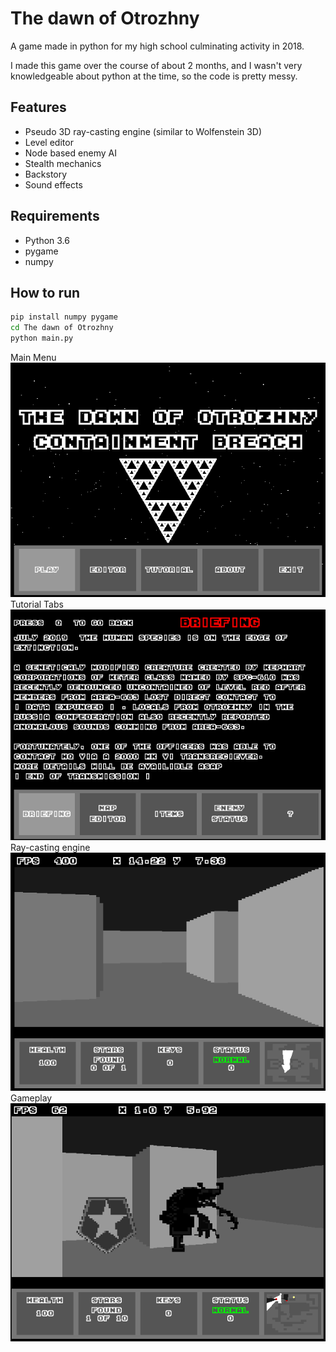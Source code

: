 # The dawn of Otrozhny

A game made in python for my high school culminating activity in 2018.

I made this game over the course of about 2 months, and I wasn't very knowledgeable about python at the time, so the code is pretty messy.

## Features

- Pseudo 3D ray-casting engine (similar to Wolfenstein 3D)
- Level editor
- Node based enemy AI
- Stealth mechanics
- Backstory
- Sound effects

## Requirements

- Python 3.6
- pygame
- numpy

## How to run

```cmd
pip install numpy pygame
cd The dawn of Otrozhny
python main.py
```

Main Menu
![alt](media/menu.png)
Tutorial Tabs
![alt](media/brief.png)
Ray-casting engine
![alt](media/game.png)
Gameplay
![alt](media/game2.png)
